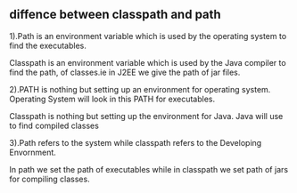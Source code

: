 diffence between classpath and path 
--------------------------------------
1).Path is an environment variable which is used by the operating system to find the executables.

Classpath is an environment variable which is used by the Java compiler to find the path, of classes.ie in J2EE we give the path of jar files.


2).PATH is nothing but setting up an environment for operating system. Operating System will look in this PATH for executables.

Classpath is nothing but setting up the environment for Java. Java will use to find compiled classes

3).Path refers to the system while classpath refers to the Developing Envornment.

In path we set the path of executables while in
classpath we set path of jars for compiling classes.